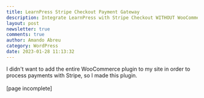 ```yaml
---
title: LearnPress Stripe Checkout Payment Gateway
description: Integrate LearnPress with Stripe Checkout WITHOUT WooCommerce
layout: post
newsletter: true
comments: true
author: Amando Abreu
category: WordPress
date: 2023-01-28 11:13:32
---
```

I﻿ didn't want to add the entire WooCommerce plugin to my site in order to process payments with Stripe, so I made this plugin.\
\
\[﻿page incomplete]